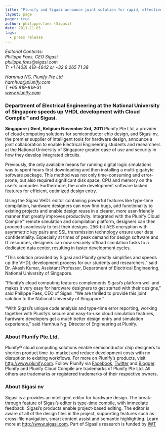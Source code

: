```yaml
---
title: "Plunify and Sigasi announce joint solution for rapid, effective hardware design"
layout: page 
pager: true
author: philippe.faes (Sigasi)
date: 2011-11-03
tags: 
  - press release
---
```

<div class="content">
<p><em>Editorial Contacts:</em><br/><em>Philippe Faes, <span class="caps">CEO</span> Sigasi</em><br/><em>philippe.faes@sigasi.com</em><br/><em>T: +1 (408) 418-4642 or +32 9 265 71 38</em></p>	<p><em>Harnhua NG, Plunify Pte Ltd</em><br/><em>harnhua@plunify.com</em><br/><em>T +65 819-819-31</em><br/><a href="http://www.plunify.com" class="elf-external elf-icon"><em>www.plunify.com</em></a></p>	<h3>Department of Electrical Engineering at the National University of Singapore speeds up <span class="caps">VHDL</span> development with Cloud Compile&#8482; and Sigasi.</h3>	<p><strong>Singapore / Gent, Belgium November 3rd, 2011</strong>  Plunify Pte Ltd, a provider of cloud computing solutions for semiconductor chip design, and Sigasi nv, the premier supplier of intelligent tools for hardware design, announce a joint collaboration to enable Electrical Engineering students and researchers at the National University of Singapore greater ease of use and security in how they develop integrated circuits.</p>	<p>Previously, the only available means for running digital logic simulations was to spent hours first downloading and then installing a multi-gigabyte software package. This method was not only time-consuming and error-prone, but also required significant disk space, <span class="caps">CPU</span> and memory on the user&#8217;s computer. Furthermore, the code development software lacked features for efficient, optimized design entry.</p>	<p>Using the Sigasi <span class="caps">VHDL</span> editor containing powerful features like type-time compilation, hardware designers can now find bugs, add functionality to existing projects and enable design reuse in a clearer, more user-friendly manner that greatly improves productivity. Integrated with the Plunify Cloud Compile&#8482; remote simulation and compilation platform, designers can then proceed seamlessly to test their designs. 256-bit <span class="caps">AES</span> encryption with asymmetric key pairs and <span class="caps">SSL</span> transmission technology ensure user data confidentiality. Especially at times of peak demand for design software and IT resources, designers can now securely offload simulation tasks to a dedicated data center, resulting in faster development cycles.</p>	<p>&#8220;This solution provided by Sigasi and Plunify greatly simplifies and speeds up the <span class="caps">VHDL</span> development process for our students and researchers,&#8221; said Dr. Akash Kumar, Assistant Professor, Department of Electrical Engineering, National University of Singapore.</p>	<p>&#8220;Plunify&#8217;s cloud computing features complements Sigasi&#8217;s platform well and makes it very easy for hardware designers to get started with their designs,&#8221; said Philippe Faes, <span class="caps">CEO</span> of Sigasi. &#8220;We are thrilled to provide this joint solution to the National University of Singapore.&#8221;</p>	<p>&#8220;With Sigasi&#8217;s unique code analysis and type-time error reporting, working together with Plunify&#8217;s secure and easy-to-use cloud simulation features, hardware developers get a much better design entry and simulation experience,&#8221; said Harnhua Ng, Director of Engineering at Plunify.</p>	<h3>About Plunify Pte.Ltd.</h3>	<p>Plunify&#174; cloud computing solutions enable semiconductor chip designers to shorten product time-to-market and reduce development costs with no disruption to existing workflows. For more on Plunify&#8217;s products, visit <a href="http://www.plunify.com" class="elf-external elf-icon">http://www.plunify.com</a>. Follow Plunify via <a href="http://www.facebook.com/pages/Singapore/Plunify/91188649764" class="elf-external elf-icon">Facebook</a>, <a href="http://www.twitter.com/plunify" class="elf-external elf-icon">Twitter</a> and <a href="http://plunify.blogspot.com/" class="elf-external elf-icon">Blogger</a>. Plunify and Plunify Cloud Compile are trademarks of Plunify Pte Ltd. All others are trademarks or registered trademarks of their respective owners.</p>	<h3>About Sigasi nv</h3>	<p>Sigasi is a provides an intelligent editor for hardware design. The break-through feature of Sigasi&#8217;s editor is type-time compile, with immediate feedback. Sigasi&#8217;s products enable project-based editing. The editor is aware of all of the design files in the project, supporting features such as cross-file navigation, smart content assist and semantic highlighting. Learn more at <a href="http://www.sigasi.com">http://www.sigasi.com</a>. Part of Sigasi's research is funded by <a href="http://www.iwt.be" class="elf-external elf-icon"><span class="caps">IWT</span></a></p>  </div>

